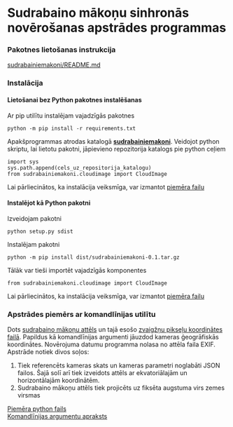 # Sudrabaino mākoņu sinhronās novērošanas apstrādes programmas

### Pakotnes lietošanas instrukcija
[sudrabainiemakoni/README.md](sudrabainiemakoni/README.md)

### Instalācija
#### Lietošanai bez Python pakotnes instalēšanas

Ar pip utilītu instalējam vajadzīgās pakotnes  
```
python -m pip install -r requirements.txt
```   
Apakšprogrammas atrodas katalogā [**sudrabainiemakoni**](./sudrabainiemakoni). Veidojot python skriptu, lai lietotu pakotni, jāpievieno repozitorija katalogs pie python ceļiem 
```
import sys
sys.path.append(cels_uz_repositorija_katalogu)
from sudrabainiemakoni.cloudimage import CloudImage
```
Lai pārliecinātos, ka instalācija veiksmīga, var izmantot [piemēra failu](examples/TestCommandLine/testSM.py)

#### Instalējot kā Python pakotni

Izveidojam pakotni
```
python setup.py sdist
```
Instalējam pakotni
```
python -m pip install dist/sudrabainiemakoni-0.1.tar.gz
```
Tālāk var tieši importēt vajadzīgās komponentes
```
from sudrabainiemakoni.cloudimage import CloudImage
```
Lai pārliecinātos, ka instalācija veiksmīga, var izmantot [piemēra failu](examples/TestCommandLine/testSM.py)

### Apstrādes piemērs ar komandlīnijas utilītu

Dots [sudrabaino mākoņu attēls](examples/TestCommandLine/js_202206120030.jpg) un tajā esošo [zvaigžņu pikseļu koordinātes failā](examples/TestCommandLine/js_202206120030_zvaigznes.txt).  Papildus kā komandlīnijas argumenti jāuzdod kameras ģeogrāfiskās koordinātes. Novērojuma datumu programma nolasa no attēla faila EXIF.  
Apstrāde notiek divos soļos: 
1. Tiek referencēts kameras skats un kameras parametri noglabāti JSON failos. Šajā solī arī tiek izveidots attēls ar ekvatoriālajām un horizontālajām koordinātēm. 
2. Sudrabaino mākoņu attēls tiek projicēts uz fiksēta augstuma virs zemes virsmas  
  
[Piemēra python fails](examples/TestCommandLine/testSM.py)  
[Komandlīnijas argumentu apraksts](examples/TestCommandLine/readme.md)


